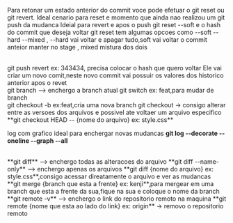 
Para retonar um estado anterior do commit voce pode efetuar o git reset ou git revert.
Ideal cenario para  reset e momento que ainda nao realizou um git push da mudanca
Ideial para revert e apos o push 
git reset --soft e o hash do commit que deseja voltar 
git reset tem algumas opcoes como --soft --hard --mixed ,  --hard vai voltar e apagar tudo,soft vai voltar o commit anteior  manter  no stage , mixed mistura dos dois

</br>
git push revert <hash> ex: 343434, precisa colocar  o hash que quero voltar
Ele vai criar um novo comit,neste novo commit vai possuir os valores dos historico  anterior apos o revet 

</br>
git branch --> enchergo a branch atual
git switch <nome da branch> ex: feat,para mudar de branch
</br>
git checkout -b <none branch> ex:feat,cria uma nova branch
git checkout -> consigo alterar entre as versoes dos arquivos e possivel ate voltaer um arquivo especifico
**git checkout HEAD -- {nome do arquivo} ex: style.css**
</br>

log com grafico ideal para enchergar novas mudancas 
**git log --decorate --oneline --graph --all**

</br>
**git diff** --> enchergo todas as alteracoes do arquivo
**git diff --name-only** --> enchergo apenas os arquivos
**git diff {nome do arquivo} ex: style.css**,consigo acessar direatamente o arquivo e ver as mudancas
</br>
**git merge {branch que esta a frente} ex: kenji**,para mergear em uma branch que esta a frente da sua,fique na sua e coloque o nome da branch
</br>
**git remote -v** --> enchergo o link do repositorio remoto na maquina
**git remote {nome que esta ao lado do link} ex: origin** -> removo o repositorio remoto

